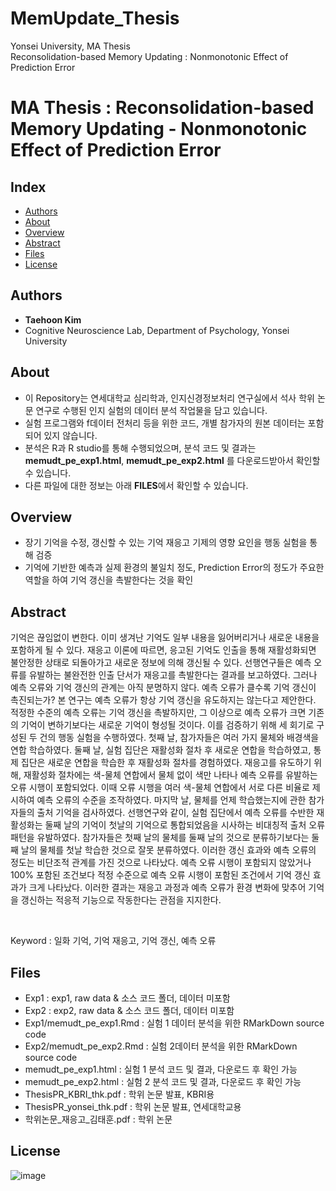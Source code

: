# MemUpdate_Thesis
Yonsei University, MA Thesis <Br>
Reconsolidation-based Memory Updating : Nonmonotonic Effect of Prediction Error

  
# MA Thesis : Reconsolidation-based Memory Updating - Nonmonotonic Effect of Prediction Error

## Index
  - [Authors](#authors) 
  - [About](#about) 
  - [Overview](#overview) 
  - [Abstract](#abstract)
  - [Files](#files)
  - [License](#license)

## Authors
- **Taehoon Kim**
- Cognitive Neuroscience Lab, Department of Psychology, Yonsei University

## About
- 이 Repository는 연세대학교 심리학과, 인지신경정보처리 연구실에서 석사 학위 논문 연구로 수행된 인지 실험의 데이터 분석 작업물을 담고 있습니다.
- 실험 프로그램와 f데이터 전처리 등을 위한 코드, 개별 참가자의 원본 데이터는 포함되어 있지 않습니다. 
- 분석은 R과 R studio를 통해 수행되었으며, 분석 코드 및 결과는 **memudt_pe_exp1.html**, **memudt_pe_exp2.html** 를 다운로드받아서 확인할 수 있습니다. 
- 다른 파일에 대한 정보는 아래 **FILES**에서 확인할 수 있습니다.

## Overview
- 장기 기억을 수정, 갱신할 수 있는 기억 재응고 기제의 영향 요인을 행동 실험을 통해 검증
- 기억에 기반한 예측과 실제 환경의 불일치 정도, Prediction Error의 정도가 주요한 역할을 하여 기억 갱신을 촉발한다는 것을 확인

## Abstract

기억은 끊임없이 변한다. 이미 생겨난 기억도 일부 내용을 잃어버리거나 새로운 내용을 포함하게 될 수 있다. 재응고 이론에 따르면, 응고된 기억도 인출을 통해 재활성화되면 불안정한 상태로 되돌아가고 새로운 정보에 의해 갱신될 수 있다. 선행연구들은 예측 오류를 유발하는 불완전한 인출 단서가 재응고를 촉발한다는 결과를 보고하였다. 그러나 예측 오류와 기억 갱신의 관계는 아직 분명하지 않다. 예측 오류가 클수록 기억 갱신이 촉진되는가? 본 연구는 예측 오류가 항상 기억 갱신을 유도하지는 않는다고 제안한다. 적정한 수준의 예측 오류는 기억 갱신을 촉발하지만, 그 이상으로 예측 오류가 크면 기존의 기억이 변하기보다는 새로운 기억이 형성될 것이다. 이를 검증하기 위해 세 회기로 구성된 두 건의 행동 실험을 수행하였다. 첫째 날, 참가자들은 여러 가지 물체와 배경색을 연합 학습하였다. 둘째 날, 실험 집단은 재활성화 절차 후 새로운 연합을 학습하였고, 통제 집단은 새로운 연합을 학습한 후 재활성화 절차를 경험하였다. 재응고를 유도하기 위해, 재활성화 절차에는 색-물체 연합에서 물체 없이 색만 나타나 예측 오류를 유발하는 오류 시행이 포함되었다. 이때 오류 시행을 여러 색-물체 연합에서 서로 다른 비율로 제시하여 예측 오류의 수준을 조작하였다. 마지막 날, 물체를 언제 학습했는지에 관한 참가자들의 출처 기억을 검사하였다. 선행연구와 같이, 실험 집단에서 예측 오류를 수반한 재활성화는 둘째 날의 기억이 첫날의 기억으로 통합되었음을 시사하는 비대칭적 출처 오류 패턴을 유발하였다. 참가자들은 첫째 날의 물체를 둘째 날의 것으로 분류하기보다는 둘째 날의 물체를 첫날 학습한 것으로 잘못 분류하였다. 이러한 갱신 효과와 예측 오류의 정도는 비단조적 관계를 가진 것으로 나타났다. 예측 오류 시행이 포함되지 않았거나 100% 포함된 조건보다 적정 수준으로 예측 오류 시행이 포함된 조건에서 기억 갱신 효과가 크게 나타났다. 이러한 결과는 재응고 과정과 예측 오류가 환경 변화에 맞추어 기억을 갱신하는 적응적 기능으로 작동한다는 관점을 지지한다.

<br>

Keyword : 일화 기억, 기억 재응고, 기억 갱신, 예측 오류

## Files
- Exp1 : exp1, raw data & 소스 코드 폴더, 데이터 미포함
- Exp2 : exp2, raw data & 소스 코드 폴더, 데이터 미포함  
- Exp1/memudt_pe_exp1.Rmd : 실험 1 데이터 분석을 위한 RMarkDown source code
- Exp2/memudt_pe_exp2.Rmd : 실험 2데이터 분석을 위한 RMarkDown source code
- memudt_pe_exp1.html : 실험 1 분석 코드 및 결과, 다운로드 후 확인 가능
- memudt_pe_exp2.html : 실험 2 분석 코드 및 결과, 다운로드 후 확인 가능
- ThesisPR_KBRI_thk.pdf : 학위 논문 발표, KBRI용
- ThesisPR_yonsei_thk.pdf : 학위 논문 발표, 연세대학교용
- 학위논문_재응고_김태훈.pdf : 학위 논문 

## License

  ![image](https://user-images.githubusercontent.com/68379535/152741899-18cb4c4c-d900-4d8a-bb43-59652f62b851.png)

